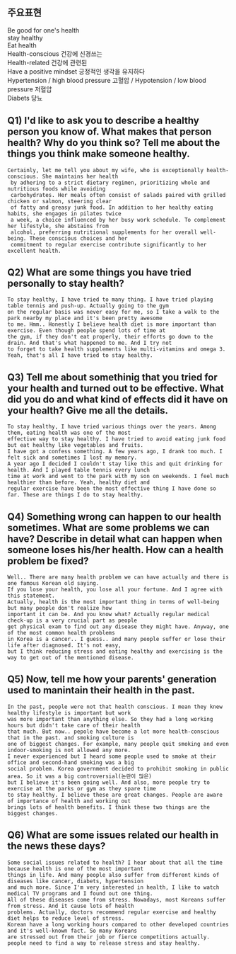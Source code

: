 ## 주요표현
Be good for one's health  
stay healthy  
Eat health  
Health-conscious 건강에 신경쓰는  
Health-related 건강에 관련된  
Have a positive mindset 긍정적인 생각을 유지하다  
Hypertension / high blood pressure 고혈압 / Hypotension / low blood pressure 저혈압  
Diabets 당뇨  
## Q1) I'd like to ask you to describe a healthy person you know of. What makes that person health? Why do you think so? Tell me about the things you think make someone healthy.
```
Certainly, let me tell you about my wife, who is exceptionally health-conscious. She maintains her health
 by adhering to a strict dietary regimen, prioritizing whole and nutritious foods while avoiding
 carbohydrates. Her meals often consist of salads paired with grilled chicken or salmon, steering clear
 of fatty and greasy junk food. In addition to her healthy eating habits, she engages in pilates twice
 a week, a choice influenced by her busy work schedule. To complement her lifestyle, she abstains from
 alcohol, preferring nutritional supplements for her overall well-being. These conscious choices and her
 commitment to regular exercise contribute significantly to her excellent health.
```
## Q2) What are some things you have tried personally to stay health?
```
To stay healthy, I have tried to many thing. I have tried playing table tennis and push-up. Actually going to the gym
on the regular basis was never easy for me, so I take a walk to the park nearby my place and it's been pretty awesome
to me. Hmm.. Honestly I believe health diet is more important than exercise. Even though people spend lots of time at
the gym, if they don't eat properly, their efforts go down to the drain. And that's what happened to me. And I try not
to forget to take health supplements like multi-vitamins and omega 3. Yeah, that's all I have tried to stay healthy.
```
## Q3) Tell me about somethinig that you tried for your health and turned out to be effective. What did you do and what kind of effects did it have on your health? Give me all the details.
```
To stay healthy, I have tried various things over the years. Among them, eating health was one of the most  
effective way to stay healthy. I have tried to avoid eating junk food but eat healthy like vegetables and fruits.  
I have got a confess something. A few years ago, I drank too much. I felt sick and sometimes I lost my memory.
A year ago I decided I couldn't stay like this and quit drinking for health. And I played table tennis every lunch
time at work and went to the park with my son on weekends. I feel much healthier than before. Yeah, healthy diet and
regular exercise have been the most effective thing I have done so far. These are things I do to stay healthy.
```
## Q4) Something wrong can happen to our health sometimes. What are some problems we can have? Describe in detail what can happen when someone loses his/her health. How can a health problem be fixed?
```
Well.. There are many health problem we can have actually and there is one famous Korean old saying.  
If you lose your health, you lose all your fortune. And I agree with this statement.  
Actually, health is the most important thing in terms of well-being but many people don't realize how  
important it can be. And you know what? Actually regular medical check-up is a very crucial part as people  
get physical exam to find out any disease they might have. Anyway, one of the most common health problems  
in Korea is a cancer.. I guess.. and many people suffer or lose their life after diagnosed. It's not easy,
but I think reducing stress and eating healthy and exercising is the way to get out of the mentioned disease.
```
## Q5) Now, tell me how your parents' generation used to manintain their health in the past.
```
In the past, people were not that health conscious. I mean they knew healthy lifestyle is important but work  
was more important than anything else. So they had a long working hours but didn't take care of their health  
that much. But now.. pepole have become a lot more health-conscious that in the past. and smoking culture is  
one of biggest changes. For example, many people quit smoking and even indoor-smoking is not allowed any more.  
I never experienced but I heard some people used to smoke at their office and second-hand smoking was a big  
social problem. Korea government decided to prohibit smoking in public area. So it was a big controversial(논란이 많은)
but I believe it's been going well. And also, more people try to exercise at the parks or gym as they spare time
to stay healthy. I believe these are great changes. People are aware of importance of health and working out  
brings lots of health benefits. I think these two things are the biggest changes.
```
## Q6) What are some issues related our health in the news these days?
```
Some social issues related to health? I hear about that all the time because health is one of the most important  
things in life. And many people also suffer from different kinds of diseases like cancer, diabets, hypertension  
and much more. Since I'm very interested in health, I like to watch medical TV programs and I found out one thing.  
All of these diseases come from stress. Nowadays, most Koreans suffer from stress. And it cause lots of health  
problems. Actually, doctors recommend regular exercise and healthy diet helps to reduce level of stress.  
Korean have a long working hours compared to other developed countries and it's well-known fact. So many Koreans  
are stressed out from their job or fierce competitions actually. people need to find a way to release stress and stay healthy.
```
